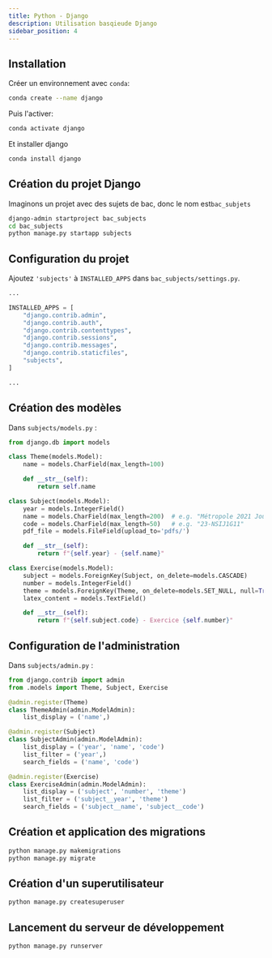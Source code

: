 ```yaml
---
title: Python - Django
description: Utilisation basqieude Django
sidebar_position: 4
---
```


## Installation

Créer un environnement avec `conda`:

```bash
conda create --name django
```

Puis l'activer:

```bash
conda activate django
```

Et installer django

```bash
conda install django
```

## Création du projet Django

Imaginons un projet avec des sujets de bac, donc le nom est`bac_subjets`

```bash
django-admin startproject bac_subjects
cd bac_subjects
python manage.py startapp subjects
```

## Configuration du projet

Ajoutez `'subjects'` à `INSTALLED_APPS` dans `bac_subjects/settings.py`.

```python
...

INSTALLED_APPS = [
    "django.contrib.admin",
    "django.contrib.auth",
    "django.contrib.contenttypes",
    "django.contrib.sessions",
    "django.contrib.messages",
    "django.contrib.staticfiles",
    "subjects",
]

...
```

## Création des modèles

Dans `subjects/models.py` :

```python
from django.db import models

class Theme(models.Model):
    name = models.CharField(max_length=100)

    def __str__(self):
        return self.name

class Subject(models.Model):
    year = models.IntegerField()
    name = models.CharField(max_length=200)  # e.g. "Métropole 2021 Jour 1"
    code = models.CharField(max_length=50)   # e.g. "23-NSIJ1G11"
    pdf_file = models.FileField(upload_to='pdfs/')

    def __str__(self):
        return f"{self.year} - {self.name}"

class Exercise(models.Model):
    subject = models.ForeignKey(Subject, on_delete=models.CASCADE)
    number = models.IntegerField()
    theme = models.ForeignKey(Theme, on_delete=models.SET_NULL, null=True)
    latex_content = models.TextField()

    def __str__(self):
        return f"{self.subject.code} - Exercice {self.number}"
```

## Configuration de l'administration

Dans `subjects/admin.py` :

```python
from django.contrib import admin
from .models import Theme, Subject, Exercise

@admin.register(Theme)
class ThemeAdmin(admin.ModelAdmin):
    list_display = ('name',)

@admin.register(Subject)
class SubjectAdmin(admin.ModelAdmin):
    list_display = ('year', 'name', 'code')
    list_filter = ('year',)
    search_fields = ('name', 'code')

@admin.register(Exercise)
class ExerciseAdmin(admin.ModelAdmin):
    list_display = ('subject', 'number', 'theme')
    list_filter = ('subject__year', 'theme')
    search_fields = ('subject__name', 'subject__code')
```

## Création et application des migrations

```bash
python manage.py makemigrations
python manage.py migrate
```

## Création d'un superutilisateur

```bash
python manage.py createsuperuser
```

## Lancement du serveur de développement

```bash
python manage.py runserver
```




